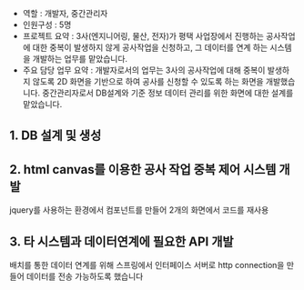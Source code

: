 - 역할 : 개발자, 중간관리자
- 인원구성 : 5명
- 프로젝트 요약 : 3사(엔지니어링, 물산, 전자)가 평택 사업장에서 진행하는 공사작업에 대한 중복이 발생하지 않게 공사작업을 신청하고, 그 데이터를 연계 하는 시스템을 개발하는 업무를 맡았습니다.
- 주요 담당 업무 요약 : 개발자로서의 업무는 3사의 공사작업에 대해 중복이 발생하지 않도록 2D 화면을 기반으로 하여 공사를 신청할 수 있도록 하는 화면을 개발했습니다. 중간관리자로서 DB설계와 기준 정보 데이터 관리를 위한 화면에 대한 설계를 맡았습니다.

## 1. DB 설계 및 생성

## 2. html canvas를 이용한 공사 작업 중복 제어 시스템 개발
jquery를 사용하는 환경에서 컴포넌트를 만들어 2개의 화면에서 코드를 재사용

## 3. 타 시스템과 데이터연계에 필요한 API 개발
배치를 통한 데이터 연계를 위해 스프링에서 인터페이스 서버로 http connection을 만들어 데이터를 전송 가능하도록 했습니다
